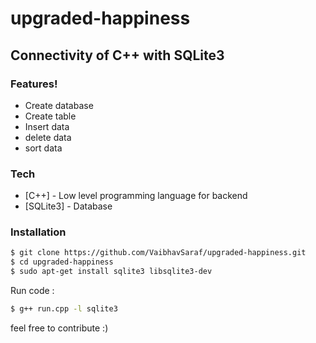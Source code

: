 # upgraded-happiness

## Connectivity of C++ with SQLite3

### Features!

  - Create database
  - Create table
  - Insert data
  - delete data
  - sort data

### Tech

* [C++] - Low level programming language for backend
* [SQLite3] - Database

### Installation

```sh
$ git clone https://github.com/VaibhavSaraf/upgraded-happiness.git
$ cd upgraded-happiness
$ sudo apt-get install sqlite3 libsqlite3-dev
```

Run code :

```sh
$ g++ run.cpp -l sqlite3
```

feel free to contribute :)

